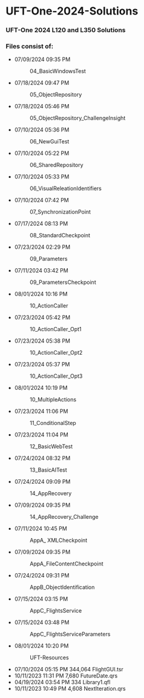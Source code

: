 # UFT-One-2024-Solutions
### UFT-One 2024 L120 and L350 Solutions

### Files consist of:
* 07/09/2024  09:35 PM    <DIR>          04_BasicWindowsTest
* 07/18/2024  09:47 PM    <DIR>          05_ObjectRepository
* 07/18/2024  05:46 PM    <DIR>          05_ObjectRepository_ChallengeInsight
* 07/10/2024  05:36 PM    <DIR>          06_NewGuiTest
* 07/10/2024  05:22 PM    <DIR>          06_SharedRepository
* 07/10/2024  05:33 PM    <DIR>          06_VisualReleationIdentifiers
* 07/10/2024  07:42 PM    <DIR>          07_SynchronizationPoint
* 07/17/2024  08:13 PM    <DIR>          08_StandardCheckpoint
* 07/23/2024  02:29 PM    <DIR>          09_Parameters
* 07/11/2024  03:42 PM    <DIR>          09_ParametersCheckpoint
* 08/01/2024  10:16 PM    <DIR>          10_ActionCaller
* 07/23/2024  05:42 PM    <DIR>          10_ActionCaller_Opt1
* 07/23/2024  05:38 PM    <DIR>          10_ActionCaller_Opt2
* 07/23/2024  05:37 PM    <DIR>          10_ActionCaller_Opt3
* 08/01/2024  10:19 PM    <DIR>          10_MultipleActions
* 07/23/2024  11:06 PM    <DIR>          11_ConditionalStep
* 07/23/2024  11:04 PM    <DIR>          12_BasicWebTest
* 07/24/2024  08:32 PM    <DIR>          13_BasicAITest
* 07/24/2024  09:09 PM    <DIR>          14_AppRecovery
* 07/09/2024  09:35 PM    <DIR>          14_AppRecovery_Challenge
* 07/11/2024  10:45 PM    <DIR>          AppA_ XMLCheckpoint
* 07/09/2024  09:35 PM    <DIR>          AppA_FileContentCheckpoint
* 07/24/2024  09:31 PM    <DIR>          AppB_ObjectIdentification
* 07/15/2024  03:15 PM    <DIR>          AppC_FlightsService
* 07/15/2024  03:48 PM    <DIR>          AppC_FlightsServiceParameters
* 08/01/2024  10:20 PM    <DIR>          UFT-Resources
* 07/10/2024  05:15 PM           344,064 FlightGUI.tsr
* 10/11/2023  11:31 PM             7,680 FutureDate.qrs
* 04/19/2024  03:54 PM               334 Library1.qfl
* 10/11/2023  10:49 PM             4,608 NextIteration.qrs
